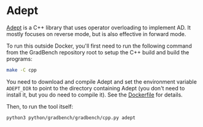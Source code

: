 # Adept

[Adept](https://www.met.reading.ac.uk/clouds/adept/) is a C++ library
that uses operator overloading to implement AD. It mostly focuses on
reverse mode, but is also effective in forward mode.

To run this outside Docker, you'll first need to run the following
command from the GradBench repository root to setup the C++ build and
build the programs:

```sh
make -C cpp
```

You need to download and compile Adept and set the environment
variable `ADEPT_DIR` to point to the directory containing Adept (you
don't need to install it, but you do need to compile it). See the
[Dockerfile](Dockerfile) for details.

Then, to run the tool itself:

```sh
python3 python/gradbench/gradbench/cpp.py adept
```
